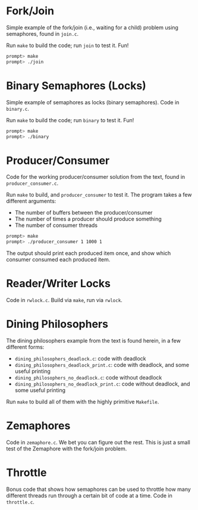 


# Fork/Join

Simple example of the fork/join (i.e., waiting for a child) problem
using semaphores, found in `join.c`.

Run `make` to build the code; run `join` to test it. Fun!

```sh
prompt> make
prompt> ./join
```


# Binary Semaphores (Locks)

Simple example of semaphores as locks (binary semaphores).
Code in `binary.c`.

Run `make` to build the code; run `binary` to test it. Fun!

```sh
prompt> make
prompt> ./binary
```

# Producer/Consumer

Code for the working producer/consumer solution from the text,
found in `producer_consumer.c`.

Run `make` to build, and `producer_consumer` to test it.
The program takes a few different arguments:
- The number of buffers between the producer/consumer
- The number of times a producer should produce something
- The number of consumer threads

```sh
prompt> make
prompt> ./producer_consumer 1 1000 1
```

The output should print each produced item once, and show which
consumer consumed each produced item.

# Reader/Writer Locks

Code in `rwlock.c`. Build via `make`, run via `rwlock`.

# Dining Philosophers

The dining philosophers example from the text is found herein, in a few
different forms:
- `dining_philosophers_deadlock.c`: code with deadlock
- `dining_philosophers_deadlock_print.c`: code with deadlock, and some useful printing
- `dining_philosophers_no_deadlock.c`: code without deadlock
- `dining_philosophers_no_deadlock_print.c`: code without deadlock, and some useful printing

Run `make` to build all of them with the highly primitive `Makefile`.


# Zemaphores

Code in `zemaphore.c`. We bet you can figure out the rest. This is just
a small test of the Zemaphore with the fork/join problem.


# Throttle

Bonus code that shows how semaphores can be used to throttle how 
many different threads run through a certain bit of code at a time.
Code in `throttle.c`. 

